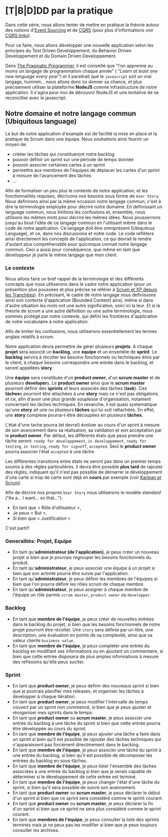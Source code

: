 # [T|B|D]DD par la pratique

Dans cette série, nous allons tenter de mettre en pratique la théorie autour des notions 
d'[Event Sourcing][event-sourcing] et de [CQRS][cqrs] (pour plus d'informations voir [CQRS links][cqrs-links]).

Pour ce faire, nous allons développer une nouvelle application selon les principes du Test Driven Developpement,
du Behavior Driven Developpement et du Domain Driven Developpement.

[event-sourcing]:http://martinfowler.com/eaaDev/EventSourcing.html
[cqrs]:http://martinfowler.com/bliki/CQRS.html
[cqrs-links]:http://technbolts.tumblr.com/post/10529825424

Dans [The Pragmatic Programmer](http://pragprog.com/refer/pragpub24/titles/tpp/the-pragmatic-programmer), 
il est conseillé que "l'on apprenne au moins un langage de programmation chaque année" (
*"Learn at least one new language every year"*) et il paraitrait que le `javascript` soit un vrai langage,
hummm... nous allons donc lui donner sa chance, et plus précisement utiliser la plateforme **NodeJS**
comme infrastructure de notre application. Il s'agira pour moi de découvrir NodeJS et une tentative de
se reconcillier avec le javascript.

## Notre domaine et notre langage commun (Ubiquitous language)

Le but de notre application d'example est de facilité la mise en place et la pratique de Scrum dans une équipe.
Nous souhaitons ainsi fournir un moyen de:

* crééer les tâches qui constitueront notre backlog
* pouvoir définir un sprint sur une periode de temps donnée
* pouvoir associer certaines cartes à un sprint
* permettre aux membres de l'équipes de déplacer les cartes d'un sprint à mesure de l'avancement des tâches
* ...

Afin de formaliser un peu plus le contexte de notre application, et les fonctionnalités requises, décrivons nos besoins sous
forme de `User Story`. Nous definirons ainsi par la même occasion notre langage commun, c'est à dire la terminologie employée
pour décrire notre domaine. En definissant un language commun, nous limitons les confusions et, ensemble, nous utilisons les 
mêmes mots pour décrire les mêmes idées. Nous pousserrons jusqu'au bout l'idée de ce langage commun en l'utilisant même dans
le code de notre application. Ce langage doit être omniprésent (Ubiquitous Language), et ce, dans nos discussions et notre 
code. Le code reflètera ainsi directement les concepts de l'application, ce qui devrait le rendre d'autant plus compréhensible
pour quiconque connait notre langage commun. Ceci a aussi pour conséquence, que même en tant que développeur je parle le 
même langage que mon client.

### Le contexte

Nous allons faire un bref rappel de la terminologie et des différents concepts que nous utiliserons dans le cadre
notre application (pour un présention plus poussées et plus précise se référer à [Scrum et XP depuis les Tranchées][scrum-xp-trenches]).
En précisant, le cadre de notre langage nous definissons ainsi son contexte d'application (Bounded Context) ainsi,
même si dans d'autre situation les mots ont une autre signification, voici ici la leur. Et si la théorie de
scrum a une autre définition ou une autre terminologie, nous sommes protégé par notre contexte, qui défini les
frontières d'application de notre vocabulaire à notre application.

[scrum-xp-trenches]:ftp://ftp-developpez.com/henrik-kniberg/agile/scrum/ScrumAndXpFromTheTrenchesFrench.pdf

Afin de limiter les confusions, nous utiliserons essentiellement les termes anglais relatifs à scrum.

Notre application devra permettre de gérer plusieurs **projets**. A chaque **projet** sera associé un **backlog**,
une **équipe** et un ensemble de **sprint**.
Le **backlog** servira à récolter les besoins fonctionnels ou techniques émis par le client, à chaque besoins
correspondra une entrée dans le backlog, et seront appellées **story**. 

Une **équipe** sera constituée d'un **product owner**, d'un **scrum master** et de plusieurs
**developer**s. Le **product owner** ainsi que le **scrum master** pourront définir des **sprints** et leurs
associés des tâches (**task**). Ces **tâches**s pourront être attachées à une **story** mais ce n'est pas obligatoire, et ce,
afin d'avoir une plus grande souplesse d'organisation, notament concernant les tâches techniques. En revanche, il est
quasi systématique qu'une **story** ait une ou plusieurs **tâches** qui lui soit rattachées. En effet, une **story**
complexe pourra-t-être découpées en plusieurs **tâches**.

L'état d'une tache pourra (et devra!) évoluer au cours d'un sprint à mesure de son avancement dans sa réalisation, 
sa validation et son acceptation par le **product owner**. Par défaut, les différents états que peux prendre une tâche 
seront: `ready for developpement`, `in developpement`, `ready for testing`, `in testing`, `ready for signoff`, `accepted`.
Seul le **product owner** pourra associer l'état `accepted` à une tâche. 

Les différentes transitions entre états ne seront pas dans un premier temps soumis à des rêgles particulières. 
Il devra être possible **plus tard** de rajouter des rêgles, indiquant qu'il n'est pas possible de démarrer 
le développement d'une carte si trop de carte sont déjà en **cours** par exemple (voir [Kanban et Scrum][kanban-scrum-fr]).

[kanban-scrum-fr]:http://www.infoq.com/resource/news/2010/01/kanban-scrum-minibook/en/resources/KanbanAndScrum-French.pdf


Afin de décrire nos propres `User Story` nous utiliserons le modèle *standard* ("As a... I want... so that..."):

* En tant que  < Rôle d’utilisateur >,
* Je peux  < But >,
* Si bien que  < Justification >

C'est parti!!

### Generalités: Projet, Equipe

* En tant qu'**administrateur (de l'application)**, je peux créer un nouveau projet si bien que je pourrais 
  regrouper les besoins fonctionnels du produit.
* En tant qu'**administrateur**, je peux associer une équipe à un projet si bien que son 
  activité pourra être suivie par l'application.
* En tant qu'**administrateur**, je peux définir les membres de l'équipes si bien que l'on pourra définir
  les rôles scrum de chaque membre.
* En tant qu'**administrateur**, je peux assigner à chaque membre de l'équipe un rôle parmis `scrum master`,
  `product owner` ou `developper`.


### Backlog

* En tant que **membre de l'équipe**, je peux créer de nouvelles entrées dans le backlog du projet, si bien que les besoins fonctionnels de notre projet pourront être récolter. 
  Une `story` sera définie par un titre, une description, une évaluation en points de sa complexité, ainsi que sa valeur cliente `business value`.
* En tant que **membre de l'équipe**, je peux completer une entrée du backlog en modifiant ses informations ou en 
  ajoutant un commentaire, si bien que cette entrée disposera de plus amples informations à mesure des reflexions
  qu'elle peux suciter.

### Sprint

* En tant que **product owner**, je peux definir des nouveaux sprint si bien que je pourrais planifier mes releases,
  et organiser les tâches à developper à chaque itération.
* En tant que **product owner**, je peux modifier l'intervalle de temps couvert par un sprint non commencé, si bien que
  je peux ajuster et réorganiser mes sprints dans le temps. 
* En tant que **product owner** ou **scrum master**, je peux associer une entrée du backlog à une tâche du sprint si bien
  que cette entrée pourra être développée au cours du sprint.
* En tant que **membre de l'équipe**, je peux ajouter une tâche a faire dans un sprint si bien qu'il est possible
  de rajouter des tâches techniques qui n'apparaissent pas forcément directmement dans le backlog.
* En tant que **membre de l'équipe**, je peux associer une tâche du sprint à une entrée du backlog, si bien qu'il est 
  possible de décomposer les entrées du backlog en sous-tâches. 
* En tant que **membre de l'équipe**, je peux lister l'ensemble des tâches associées à une entrée du backlog 
  si bien que je serais capable de déterminer si le développement de cette entrée est terminé.
* En tant que **membre de l'équipe**, je peux changer l'état d'une tâche du sprint, si bien qu'il sera possible de suivre
  son avancement. 
* En tant que **product owner** ou **scrum master**, je peux déclarer le début d'un sprint si bien que ce sprint sera
  considéré comme le sprint courant.
* En tant que **product owner** ou **scrum master**, je peux déclarer la fin d'un sprint si bien que ce sprint ne sera
  plus considéré comme le sprint courant.
* En tant que **membres de l'équipe**, je peux consulter la liste des sprints terminés mais je ne peux
  pas les modifier si bien que je peux toujours consulter les archives.


